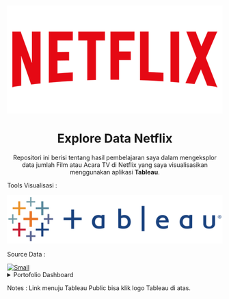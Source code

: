 <p align="center">  
  <a href="https://netflix.com" target="_blank"><img alt="Medium" src="README/netflix-logo-png-2582.png" /></a>
</p>
 
<h1 align="center">Explore Data Netflix</h1>

<p align="center">
  Repositori ini berisi tentang hasil pembelajaran saya dalam mengeksplor data jumlah Film atau Acara TV di Netflix yang saya visualisasikan menggunakan aplikasi <strong>Tableau</strong>.
</p>

<p align="justify">
  Tools Visualisasi : 
</p>
 <a href="https://public.tableau.com/app/profile/muhammad.farhan8590/viz/PracticeNetflix_16467301600260/DashboardNetflix" target="_blank"><img alt="Medium" src="README/tableaulogo.png" /></a>

<p align="justify">
  Source Data :
</p>
  <a href="https://www.kaggle.com/shivamb/netflix-shows" target="_blank"><img alt="Small" src="https://img.shields.io/badge/Kaggle-2C8EBB?&style=for-the-badge&logo=kaggle&logoColor=white" /></a>


<details><summary>Portofolio Dashboard</summary>

<p align="center">
  <a href='https://public.tableau.com/app/profile/muhammad.farhan8590/viz/PracticeNetflix_16467301600260/DashboardNetflix'><img src="README/Dashboard Covid.png"></a>
</p> 

<p align="center">
  <strong>Dashboard Diatas berisi informasi terkait data penyebaran virus COVID-19 di indonesia.</strong>
</p>
  
</details>
<p align="justify">
  Notes : Link menuju Tableau Public bisa klik logo Tableau di atas.
</p>
